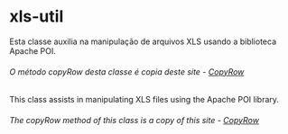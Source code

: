 # xls-util

Esta classe auxilia na manipulação de arquivos XLS usando a biblioteca Apache POI.

###### O método copyRow desta classe é copia deste site - [CopyRow](http://www.zachhunter.com/2010/05/npoi-copy-row-helper/)

This class assists in manipulating XLS files using the Apache POI library.

###### The copyRow method of this class is a copy of this site - [CopyRow](http://www.zachhunter.com/2010/05/npoi-copy-row-helper/)

